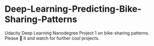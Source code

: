 # Deep-Learning-Predicting-Bike-Sharing-Patterns
Udacity Deep Learning Nanodegree Project 1 on bike-sharing patterns. Please  🌟 it and watch for further cool projects.
